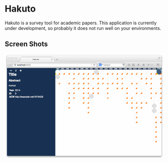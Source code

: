 # Hakuto

Hakuto is a survey tool for academic papers. This application is currently under development, so probably it does not run well on your environments.

## Screen Shots

![](doc/screen-shot-20140820.png)
